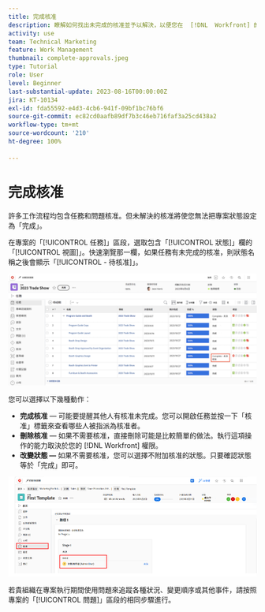```yaml
---
title: 完成核准
description: 瞭解如何找出未完成的核准並予以解決，以便您在  [!DNL  Workfront] 的專案可以結案。
activity: use
team: Technical Marketing
feature: Work Management
thumbnail: complete-approvals.jpeg
type: Tutorial
role: User
level: Beginner
last-substantial-update: 2023-08-16T00:00:00Z
jira: KT-10134
exl-id: fda55592-e4d3-4cb6-941f-09bf1bc76bf6
source-git-commit: ec82cd0aafb89df7b3c46eb716faf3a25cd438a2
workflow-type: tm+mt
source-wordcount: '210'
ht-degree: 100%

---
```


# 完成核准

許多工作流程均包含任務和問題核准。但未解決的核准將使您無法把專案狀態設定為「完成」。

在專案的「[!UICONTROL 任務]」區段，選取包含「[!UICONTROL 狀態]」欄的「[!UICONTROL 視圖]」。快速瀏覽那一欄，如果任務有未完成的核准，則狀態名稱之後會顯示「[!UICONTROL - 待核准]」。

![專案顯示未完成核准](assets/approval-pending.png)

您可以選擇以下幾種動作：

* **完成核准** — 可能要提醒其他人有核准未完成。您可以開啟任務並按一下「核准」標籤來查看哪些人被指派為核准者。
* **刪除核准** — 如果不需要核准，直接刪除可能是比較簡單的做法。執行這項操作的能力取決於您的 [!DNL Workfront] 權限。
* **改變狀態 —** 如果不需要核准，您可以選擇不附加核准的狀態。只要確認狀態等於「完成」即可。

![專案顯示任務核准者](assets/task-approvers.png)

若貴組織在專案執行期間使用問題來追蹤各種狀況、變更順序或其他事件，請按照專案的「[!UICONTROL 問題]」區段的相同步驟進行。
